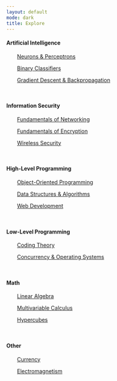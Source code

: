 ```yaml
---
layout: default
mode: dark
title: Explore
---
```


<h4>Artificial Intelligence</h4><p>
    <p>&emsp;&emsp;<a class="dark" href="Artificial Intelligence/Neurons & Perceptrons.html">Neurons & Perceptrons</a></p>
    <p>&emsp;&emsp;<a class="dark" href="Artificial Intelligence/Binary Classifiers.html">Binary Classifiers</a></p>
    <p>&emsp;&emsp;<a class="dark" href="Artificial Intelligence/Gradient Descent & Backpropagation.html">Gradient Descent & Backpropagation</a></p>
	<br></p>
<h4>Information Security</h4><p>
    <p>&emsp;&emsp;<a class="dark" href="Information Security/Fundamentals of Networking.html">Fundamentals of Networking</a></p>
    <p>&emsp;&emsp;<a class="dark" href="Information Security/Fundamentals of Encryption.html">Fundamentals of Encryption</a></p>
    <p>&emsp;&emsp;<a class="dark" href="Information Security/Wireless Security.html">Wireless Security</a></p>
    <br></p>
<h4>High-Level Programming</h4><p>
	<p>&emsp;&emsp;<a class="dark" href="High-Level Programming/object-oriented programming.html">Object-Oriented Programming</a></p>
	<p>&emsp;&emsp;<a class="dark" href="High-Level Programming/data structures and algorithms.html">Data Structures & Algorithms</a></p>
	<p>&emsp;&emsp;<a class="dark" href="High-Level Programming/web development.html">Web Development</a></p>
    <br></p>
<h4>Low-Level Programming</h4><p>
    <p>&emsp;&emsp;<a class="dark" href="Low-Level Programming/coding theory.html">Coding Theory</a></p>
    <p>&emsp;&emsp;<a class="dark" href="Low-Level Programming/Concurrency & Operating Systems.html">Concurrency & Operating Systems</a></p>
    <br></p>
<h4>Math</h4><p>
    <p>&emsp;&emsp;<a class="dark" href="Mathematics/Linear Algebra.html">Linear Algebra</a></p>
    <p>&emsp;&emsp;<a class="dark" href="Mathematics/Multivariable Calculus.html">Multivariable Calculus</a></p>
    <p>&emsp;&emsp;<a class="dark" href="Mathematics/Hypercubes.html">Hypercubes</a></p>
    <br></p>
<h4>Other</h4><p>
    <p>&emsp;&emsp;<a class="dark" href="Other/Currency.html">Currency</a></p>
    <p>&emsp;&emsp;<a class="dark" href="Other/Electromagnetism.html">Electromagnetism</a></p>
    <br></p>
